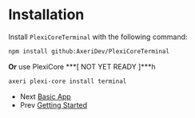 # Installation
Install `PlexiCoreTerminal` with the following command:
```bash
npm install github:AxeriDev/PlexiCoreTerminal
```

**Or** use PlexiCore ***[ NOT YET READY ]***h
```bash
axeri plexi-core install terminal
```

 - Next [Basic App](./BasicApp.md)
 - Prev [Getting Started](./README.md)